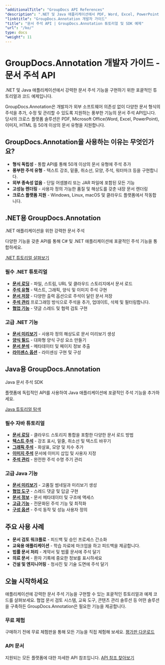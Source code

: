 ```yaml
---
"additionalTitle": "GroupDocs API References"
"description": ".NET 및 Java 애플리케이션에서 PDF, Word, Excel, PowerPoint 문서에 주석을 추가하는 방법을 알아보세요. 텍스트 마크업, 주석, 도형 및 협업 기능에 대한 단계별 튜토리얼을 제공합니다."
"linktitle": "GroupDocs.Annotation 개발자 가이드"
"title": "문서 주석 API | GroupDocs.Annotation 튜토리얼 및 SDK 예제"
"url": "/ko/"
type: docs
"weight": 11
---
```


# GroupDocs.Annotation 개발자 가이드 - 문서 주석 API

.NET 및 Java 애플리케이션에서 강력한 문서 주석 기능을 구현하기 위한 포괄적인 튜토리얼과 코드 예제입니다.

GroupDocs.Annotation은 개발자가 외부 소프트웨어 의존성 없이 다양한 문서 형식의 주석을 추가, 수정 및 관리할 수 있도록 지원하는 풍부한 기능의 문서 주석 API입니다. 당사의 크로스 플랫폼 솔루션은 PDF, Microsoft Office(Word, Excel, PowerPoint), 이미지, HTML 등 50개 이상의 문서 유형을 지원합니다.

## GroupDocs.Annotation을 사용하는 이유는 무엇인가요?

- **형식 독립성** - 통합 API를 통해 50개 이상의 문서 유형에 주석 추가
- **풍부한 주석 유형** - 텍스트 강조, 밑줄, 취소선, 모양, 주석, 워터마크 등을 구현합니다.
- **외부 종속성 없음** - 단일 어셈블리 또는 JAR 파일에 포함된 모든 기능
- **고성능 렌더링** - 사용자 정의 가능한 품질 및 해상도를 갖춘 내장 문서 렌더링
- **크로스 플랫폼 지원** - Windows, Linux, macOS 및 클라우드 플랫폼에서 작동합니다.

## .NET용 GroupDocs.Annotation

.NET 애플리케이션을 위한 강력한 문서 주석

다양한 기능을 갖춘 API를 통해 C# 및 .NET 애플리케이션에 포괄적인 주석 기능을 통합하세요.

[.NET 튜토리얼 살펴보기](./net/)

### 필수 .NET 튜토리얼

- [**문서 로딩**](./net/document-loading) - 파일, 스트림, URL 및 클라우드 스토리지에서 문서 로드
- [**주석 유형**](./net/text-annotations) - 텍스트, 그래픽, 양식 및 이미지 주석 구현
- [**문서 저장**](./net/document-saving) - 다양한 출력 옵션으로 주석이 달린 문서 저장
- [**주석 관리**](./net/annotation-management) 프로그래밍 방식으로 주석을 추가, 업데이트, 삭제 및 필터링합니다.
- [**협업 기능**](./net/reply-management) - 댓글 스레드 및 협력 검토 구현

### 고급 .NET 기능

- [**문서 미리보기**](./net/document-preview) - 사용자 정의 해상도로 문서 미리보기 생성
- [**양식 필드**](./net/form-field-annotations) - 대화형 양식 구성 요소 만들기
- [**문서 분석**](./net/document-information) - 메타데이터 및 페이지 정보 추출
- [**라이센스 옵션**](./net/licensing-and-configuration) - 라이센싱 구현 및 구성

## Java용 GroupDocs.Annotation

Java 문서 주석 SDK

플랫폼에 독립적인 API를 사용하여 Java 애플리케이션에 포괄적인 주석 기능을 추가하세요.

[Java 튜토리얼 탐색](./java/)

### 필수 자바 튜토리얼

- [**문서 로딩**](./java/document-loading) - 클라우드 스토리지 통합을 포함한 다양한 문서 로드 방법
- [**텍스트 주석**](./java/text-annotations) - 강조 표시, 밑줄, 취소선 및 텍스트 바꾸기
- [**그래픽 주석**](./java/graphical-annotations) - 화살표, 모양 및 치수 추가
- [**이미지 주석**](./java/image-annotations) 문서에 이미지 삽입 및 사용자 지정  
- [**주석 관리**](./java/annotation-management) - 완전한 주석 수명 주기 관리

### 고급 Java 기능

- [**문서 미리보기**](./java/document-preview) - 고품질 썸네일과 미리보기 생성
- [**협업 도구**](./java/reply-management) - 스레드 댓글 및 답글 구현
- [**문서 정보**](./java/document-information) - 문서 메타데이터 및 구조에 액세스
- [**고급 기능**](./java/advanced-features) - 전문화된 주석 기능 및 최적화
- [**구성 옵션**](./java/licensing-and-configuration) - 주석 동작 및 성능 사용자 정의

## 주요 사용 사례

- **문서 검토 워크플로** - 피드백 및 승인 프로세스 간소화
- **교육용 애플리케이션** - 학습 자료에 마크업을 하고 피드백을 제공합니다.
- **법률 문서 처리** - 계약서 및 법률 문서에 주석 달기
- **의료 문서** - 환자 기록에 중요한 정보를 표시하세요
- **건설 및 엔지니어링** - 청사진 및 기술 도면에 주석 달기

## 오늘 시작하세요

애플리케이션에 강력한 문서 주석 기능을 구현할 수 있는 포괄적인 튜토리얼과 예제 코드를 살펴보세요. 협업 문서 검토 시스템, 교육 도구, 콘텐츠 관리 솔루션 등 어떤 솔루션을 구축하든 GroupDocs.Annotation은 필요한 기능을 제공합니다.

### 무료 체험
구매하기 전에 무료 체험판을 통해 모든 기능을 직접 체험해 보세요.
[평가판 다운로드](https://releases.groupdocs.com/annotation/)

### API 문서
지원되는 모든 플랫폼에 대한 자세한 API 참조입니다.
[API 참조 찾아보기](https://reference.groupdocs.com/annotation/)